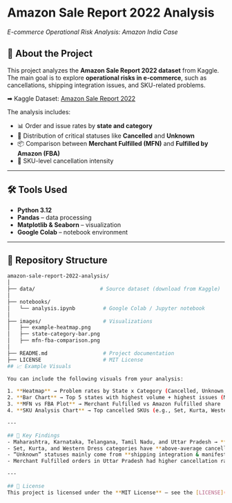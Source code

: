# Amazon Sale Report 2022 Analysis  
_E-commerce Operational Risk Analysis: Amazon India Case_  

## 📌 About the Project  
This project analyzes the **Amazon Sale Report 2022 dataset** from Kaggle.  
The main goal is to explore **operational risks in e-commerce**, such as cancellations, shipping integration issues, and SKU-related problems.  

➡ Kaggle Dataset: [Amazon Sale Report 2022](https://www.kaggle.com/datasets/thedevastator/unlock-profits-with-e-commerce-sales-data)  

The analysis includes:  
- 📊 Order and issue rates by **state and category**  
- 🚚 Distribution of critical statuses like **Cancelled** and **Unknown**  
- 📦 Comparison between **Merchant Fulfilled (MFN)** and **Fulfilled by Amazon (FBA)**  
- 🔎 SKU-level cancellation intensity  

---

## 🛠 Tools Used  
- **Python 3.12**  
- **Pandas** – data processing  
- **Matplotlib & Seaborn** – visualization  
- **Google Colab** – notebook environment  

---

## 📂 Repository Structure  
```bash
amazon-sale-report-2022-analysis/
│
├── data/                     # Source dataset (download from Kaggle)
│
├── notebooks/                
│   └── analysis.ipynb         # Google Colab / Jupyter notebook
│
├── images/                    # Visualizations
│   ├── example-heatmap.png
│   ├── state-category-bar.png
│   ├── mfn-fba-comparison.png
│
├── README.md                  # Project documentation
├── LICENSE                    # MIT License
## 📈 Example Visuals  

You can include the following visuals from your analysis:  

1. **Heatmap** → Problem rates by State x Category (Cancelled, Unknown, Unshipped)  
2. **Bar Chart** → Top 5 states with highest volume + highest issues (Maharashtra, Karnataka, Telangana, Tamil Nadu, Uttar Pradesh)  
3. **MFN vs FBA Plot** → Merchant Fulfilled vs Amazon Fulfilled share  
4. **SKU Analysis Chart** → Top cancelled SKUs (e.g., Set, Kurta, Western Dress)  

---

## 🚀 Key Findings  
- Maharashtra, Karnataka, Telangana, Tamil Nadu, and Uttar Pradesh → **high volume + high issue rates**  
- Set, Kurta, and Western Dress categories have **above-average cancellation rates**  
- “Unknown” statuses mainly come from **shipping integration & manifest problems**  
- Merchant Fulfilled orders in Uttar Pradesh had higher cancellation ratios → should be shifted toward **FBA**  

---

## 📜 License  
This project is licensed under the **MIT License** – see the [LICENSE](LICENSE) file for details.  

